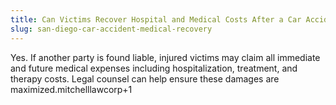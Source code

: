 ```yaml
---
title: Can Victims Recover Hospital and Medical Costs After a Car Accident?
slug: san-diego-car-accident-medical-recovery
---
```


Yes. If another party is found liable, injured victims may claim all immediate and future medical expenses including hospitalization, treatment, and therapy costs. Legal counsel can help ensure these damages are maximized.mitchelllawcorp+1
